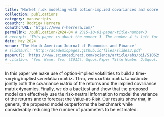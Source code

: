 ```yaml
---
title: "Market risk modeling with option-implied covariances and score-driven dynamics"
collection: publications
category: manuscripts
coauthor: Rodrigo Herrera
coauthorURL: 'https://www.r-herrera.com/'
permalink: /publication/2024-04 # 2015-10-01-paper-title-number-3
# excerpt: 'This paper is about the number 3. The number 4 is left for future work.'
date: May 2024
venue: 'The North American Journal of Economics and Finance'
# slidesurl: 'http://academicpages.github.io/files/slides3.pdf'
paperurl: 'https://www.sciencedirect.com/science/article/abs/pii/S1062940824000615'
# citation: 'Your Name, You. (2015). &quot;Paper Title Number 3.&quot; <i>Journal 1</i>. 1(3).'
---
```

In this paper we make use of option-implied volatilities to build a time-varying implied correlation matrix. Then, we use this matrix to estimate jointly both the covariance matrix of the returns and the implied covariance matrix dynamics. Finally, we do a backtest and show that the proposed model can effectively use the risk-neutral information to model the variance of the returns and to forecast the Value-at-Risk. Our results show that, in general, the proposed model outperforms the benchmark while considerably reducing the number of parameters to be estimated.